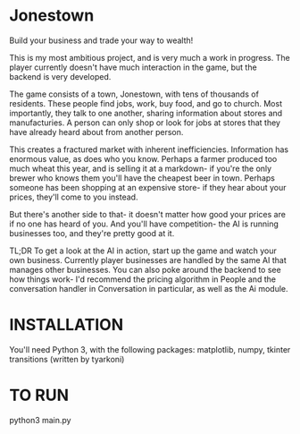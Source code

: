 # Jonestown
Build your business and trade your way to wealth!

This is my most ambitious project, and is very much a work in progress. The player currently doesn't have much interaction in the game, but the backend is very developed.

The game consists of a town, Jonestown, with tens of thousands of residents. These people find jobs, work, buy food, and go to church. Most importantly, they talk to one another, sharing information about stores and manufacturies. A person can only shop or look for jobs at stores that they have already heard about from another person.

This creates a fractured market with inherent inefficiencies. Information has enormous value, as does who you know. Perhaps a farmer produced too much wheat this year, and is selling it at a markdown- if you're the only brewer who knows them you'll have the cheapest beer in town. Perhaps someone has been shopping at an expensive store- if they hear about your prices, they'll come to you instead. 

But there's another side to that- it doesn't matter how good your prices are if no one has heard of you. And you'll have competition- the AI is running businesses too, and they're pretty good at it.

TL;DR To get a look at the AI in action, start up the game and watch your own business. Currently player businesses are handled by the same AI that manages other businesses. You can also poke around the backend to see how things work- I'd recommend the pricing algorithm in People and the conversation handler in Conversation in particular, as well as the Ai module.

# INSTALLATION

You'll need Python 3, with the following packages: 
matplotlib, 
numpy, 
tkinter
transitions (written by tyarkoni)

# TO RUN

python3 main.py
